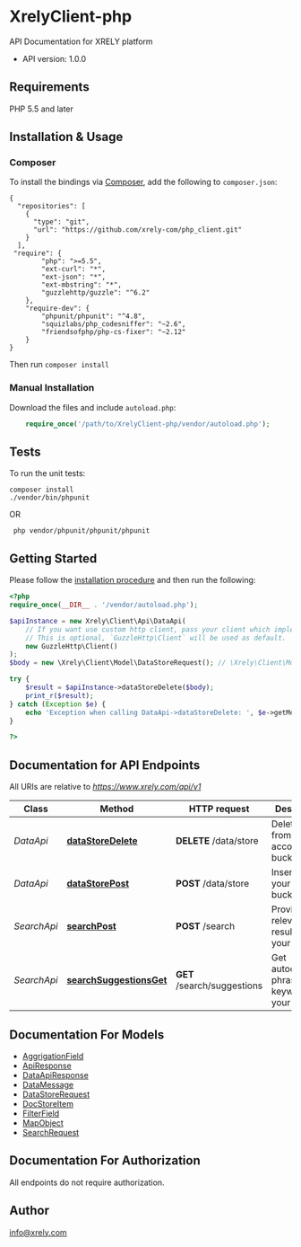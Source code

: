 # XrelyClient-php
API Documentation for XRELY platform


- API version: 1.0.0


## Requirements

PHP 5.5 and later

## Installation & Usage
### Composer

To install the bindings via [Composer](http://getcomposer.org/), add the following to `composer.json`:

```
{
  "repositories": [
    {
      "type": "git",
      "url": "https://github.com/xrely-com/php_client.git"
    }
  ],
 "require": {
        "php": ">=5.5",
        "ext-curl": "*",
        "ext-json": "*",
        "ext-mbstring": "*",
        "guzzlehttp/guzzle": "^6.2"
    },
    "require-dev": {
        "phpunit/phpunit": "^4.8",
        "squizlabs/php_codesniffer": "~2.6",
        "friendsofphp/php-cs-fixer": "~2.12"
    }
}
```

Then run `composer install`

### Manual Installation

Download the files and include `autoload.php`:

```php
    require_once('/path/to/XrelyClient-php/vendor/autoload.php');
```

## Tests

To run the unit tests:

```
composer install
./vendor/bin/phpunit
```
OR
```
 php vendor/phpunit/phpunit/phpunit
```


## Getting Started

Please follow the [installation procedure](#installation--usage) and then run the following:

```php
<?php
require_once(__DIR__ . '/vendor/autoload.php');

$apiInstance = new Xrely\Client\Api\DataApi(
    // If you want use custom http client, pass your client which implements `GuzzleHttp\ClientInterface`.
    // This is optional, `GuzzleHttp\Client` will be used as default.
    new GuzzleHttp\Client()
);
$body = new \Xrely\Client\Model\DataStoreRequest(); // \Xrely\Client\Model\DataStoreRequest | 

try {
    $result = $apiInstance->dataStoreDelete($body);
    print_r($result);
} catch (Exception $e) {
    echo 'Exception when calling DataApi->dataStoreDelete: ', $e->getMessage(), PHP_EOL;
}

?>
```

## Documentation for API Endpoints

All URIs are relative to *https://www.xrely.com/api/v1*

Class | Method | HTTP request | Description
------------ | ------------- | ------------- | -------------
*DataApi* | [**dataStoreDelete**](docs/Api/DataApi.md#datastoredelete) | **DELETE** /data/store | Delete data from your account bucket
*DataApi* | [**dataStorePost**](docs/Api/DataApi.md#datastorepost) | **POST** /data/store | Insert data to your account bucket
*SearchApi* | [**searchPost**](docs/Api/SearchApi.md#searchpost) | **POST** /search | Provides relevant result for your query
*SearchApi* | [**searchSuggestionsGet**](docs/Api/SearchApi.md#searchsuggestionsget) | **GET** /search/suggestions | Get autocomplete phrase or keywords for your query


## Documentation For Models

 - [AggrigationField](docs/Model/AggrigationField.md)
 - [ApiResponse](docs/Model/ApiResponse.md)
 - [DataApiResponse](docs/Model/DataApiResponse.md)
 - [DataMessage](docs/Model/DataMessage.md)
 - [DataStoreRequest](docs/Model/DataStoreRequest.md)
 - [DocStoreItem](docs/Model/DocStoreItem.md)
 - [FilterField](docs/Model/FilterField.md)
 - [MapObject](docs/Model/MapObject.md)
 - [SearchRequest](docs/Model/SearchRequest.md)


## Documentation For Authorization

 All endpoints do not require authorization.


## Author

info@xrely.com


